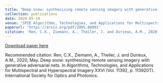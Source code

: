 ```yaml
---
title: "Deep snow: synthesizing remote sensing imagery with generative adversarial nets"
collection: publications
date: 2020-05-19
venue: 'SPIE Algorithms, Technologies, and Applications for Multispectral and Hyperspectral Imagery XXVI'
paperurl: 'https://arxiv.org/pdf/2005.08892'
citation: 'Ren, C.X., Ziemann, A., Theiler, J. and Durieux, A.M., 2020, May. Deep snow: synthesizing remote sensing imagery with generative adversarial nets. In Algorithms, Technologies, and Applications for Multispectral and Hyperspectral Imagery XXVI (Vol. 11392, p. 113920T). International Society for Optics and Photonics.'
---
```



[Download paper here](https://arxiv.org/pdf/2005.08892)

Recommended citation: Ren, C.X., Ziemann, A., Theiler, J. and Durieux, A.M., 2020, May. Deep snow: synthesizing remote sensing imagery with generative adversarial nets. In Algorithms, Technologies, and Applications for Multispectral and Hyperspectral Imagery XXVI (Vol. 11392, p. 113920T). International Society for Optics and Photonics.